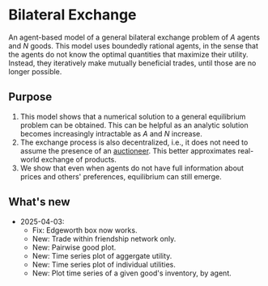 # Bilateral Exchange
An agent-based model of a general bilateral exchange problem of *A* agents and *N* goods. This model uses boundedly rational agents, in the sense that the agents do not know the optimal quantities that maximize their utility. Instead, they iteratively make mutually beneficial trades, until those are no longer possible. 

## Purpose
1. This model shows that a numerical solution to a general equilibrium problem can be obtained. This can be helpful as an analytic solution becomes increasingly intractable as *A* and *N* increase.
2. The exchange process is also decentralized, i.e., it does not need to assume the presence of an [auctioneer](https://en.wikipedia.org/wiki/Walrasian_auction). This better approximates real-world exchange of products.
3. We show that even when agents do not have full information about prices and others' preferences, equilibrium can still emerge.

## What's new
- 2025-04-03:
  -  Fix: Edgeworth box now works.
  -  New: Trade within friendship network only.
  -  New: Pairwise good plot.
  -  New: Time series plot of aggergate utility.
  -  New: Time series plot of individual utilities.
  -  New: Plot time series of a given good's inventory, by agent.
